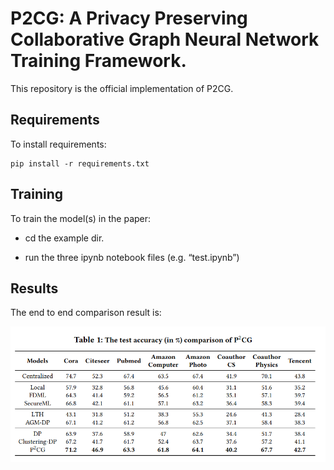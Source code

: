 # P2CG: A Privacy Preserving Collaborative Graph Neural Network Training Framework.

This repository is the official implementation of P2CG. 

## Requirements

To install requirements:

```setup
pip install -r requirements.txt
```



## Training

To train the model(s) in the paper:
- cd the example dir.

- run the three ipynb notebook files (e.g. “test.ipynb”)

## Results

The end to end comparison result is:

<img src="Result.png" width="120%" height="60%">